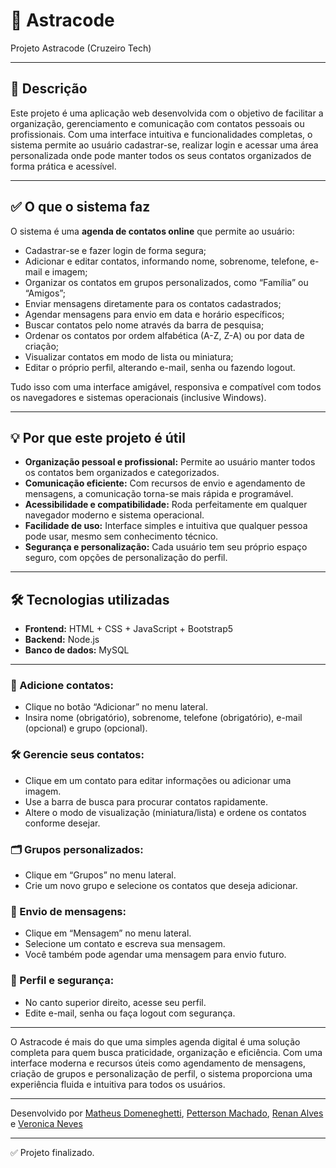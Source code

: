 
# 🌌 Astracode

Projeto Astracode (Cruzeiro Tech)

---

## 📄 Descrição

Este projeto é uma aplicação web desenvolvida com o objetivo de facilitar a organização, gerenciamento e comunicação com contatos pessoais ou profissionais. Com uma interface intuitiva e funcionalidades completas, o sistema permite ao usuário cadastrar-se, realizar login e acessar uma área personalizada onde pode manter todos os seus contatos organizados de forma prática e acessível.

---

## ✅ O que o sistema faz

O sistema é uma **agenda de contatos online** que permite ao usuário:

- Cadastrar-se e fazer login de forma segura;
- Adicionar e editar contatos, informando nome, sobrenome, telefone, e-mail e imagem;
- Organizar os contatos em grupos personalizados, como “Família” ou “Amigos”;
- Enviar mensagens diretamente para os contatos cadastrados;
- Agendar mensagens para envio em data e horário específicos;
- Buscar contatos pelo nome através da barra de pesquisa;
- Ordenar os contatos por ordem alfabética (A-Z, Z-A) ou por data de criação;
- Visualizar contatos em modo de lista ou miniatura;
- Editar o próprio perfil, alterando e-mail, senha ou fazendo logout.

Tudo isso com uma interface amigável, responsiva e compatível com todos os navegadores e sistemas operacionais (inclusive Windows).

---

## 💡 Por que este projeto é útil

- **Organização pessoal e profissional:** Permite ao usuário manter todos os contatos bem organizados e categorizados.
- **Comunicação eficiente:** Com recursos de envio e agendamento de mensagens, a comunicação torna-se mais rápida e programável.
- **Acessibilidade e compatibilidade:** Roda perfeitamente em qualquer navegador moderno e sistema operacional.
- **Facilidade de uso:** Interface simples e intuitiva que qualquer pessoa pode usar, mesmo sem conhecimento técnico.
- **Segurança e personalização:** Cada usuário tem seu próprio espaço seguro, com opções de personalização do perfil.

---

## 🛠️ Tecnologias utilizadas

- **Frontend:** HTML + CSS + JavaScript + Bootstrap5
- **Backend:** Node.js  
- **Banco de dados:** MySQL

---

### 👥 Adicione contatos:
- Clique no botão “Adicionar” no menu lateral.
- Insira nome (obrigatório), sobrenome, telefone (obrigatório), e-mail (opcional) e grupo (opcional).

### 🛠️ Gerencie seus contatos:
- Clique em um contato para editar informações ou adicionar uma imagem.
- Use a barra de busca para procurar contatos rapidamente.
- Altere o modo de visualização (miniatura/lista) e ordene os contatos conforme desejar.

### 🗂️ Grupos personalizados:
- Clique em “Grupos” no menu lateral.
- Crie um novo grupo e selecione os contatos que deseja adicionar.

### 💬 Envio de mensagens:
- Clique em “Mensagem” no menu lateral.
- Selecione um contato e escreva sua mensagem.
- Você também pode agendar uma mensagem para envio futuro.

### 👤 Perfil e segurança:
- No canto superior direito, acesse seu perfil.
- Edite e-mail, senha ou faça logout com segurança.

---

O Astracode é mais do que uma simples agenda digital é uma solução completa para quem busca praticidade, organização e eficiência. Com uma interface moderna e recursos úteis como agendamento de mensagens, criação de grupos e personalização de perfil, o sistema proporciona uma experiência fluida e intuitiva para todos os usuários.

---

Desenvolvido por [Matheus Domeneghetti](https://github.com/Sarito333), [Petterson Machado](https://github.com/pettzin), [Renan Alves](https://github.com/Renan01032) e [Veronica Neves](https://github.com/VeehNB)

---

✅ Projeto finalizado.